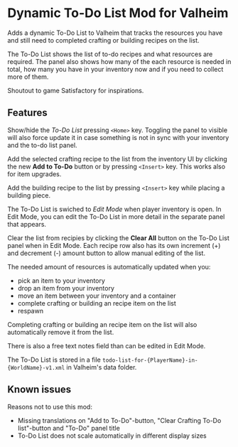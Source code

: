 # Dynamic To-Do List Mod for Valheim

Adds a dynamic To-Do List to Valheim that tracks the resources you have and still need to completed crafting or building recipes on the list.

The To-Do List shows the list of to-do recipes and what resources are required. The panel also shows how many of the each resource is needed in total, how many you have in your inventory now and if you need to collect more of them.

Shoutout to game Satisfactory for inspirations.


## Features

Show/hide the *To-Do List* pressing `<Home>` key. Toggling the panel to visible will also force update it in case something is not in sync with your inventory and the to-do list panel.

Add the selected crafting recipe to the list from the inventory UI by clicking the new **Add to To-Do** button or by pressing `<Insert>` key. This works also for item upgrades.

Add the building recipe to the list by pressing `<Insert>` key while placing a building piece.

The To-Do List is swiched to *Edit Mode* when player inventory is open. In Edit Mode, you can edit the To-Do List in more detail in the separate panel that appears.

Clear the list from recipies by clicking the **Clear All** button on the To-Do List panel when in Edit Mode. Each recipe row also has its own increment (+) and decrement (-) amount button to allow manual editing of the list.

The needed amount of resources is automatically updated when you:

 - pick an item to your inventory
 - drop an item from your inventory
 - move an item between your inventory and a container
 - complete crafting or building an recipe item on the list
 - respawn

Completing crafting or building an recipe item on the list will also automatically remove it from the list.

There is also a free text notes field than can be edited in Edit Mode.

The To-Do List is stored in a file `todo-list-for-{PlayerName}-in-{WorldName}-v1.xml` in Valheim's data folder.


## Known issues

Reasons not to use this mod:

 - Missing translations on "Add to To-Do"-button, "Clear Crafting To-Do list"-button and "To-Do" panel title
 - To-Do List does not scale automatically in different display sizes
